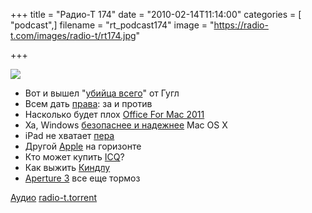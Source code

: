 +++
title = "Радио-Т 174"
date = "2010-02-14T11:14:00"
categories = [ "podcast",]
filename = "rt_podcast174"
image = "https://radio-t.com/images/radio-t/rt174.jpg"

+++

![](https://radio-t.com/images/radio-t/rt174.jpg)

- Вот и вышел "[убийца всего](http://internetno.net/2010/02/10/google-buzz/)" от Гугл
- Всем дать [права](http://hitech.tomsk.ru/newsinternet/14195-top-menedzher-microsoft-nastaivaet-na-vvedenii.html): за и против
- Насколько будет плох [Office For Mac 2011](http://gizmodo.com/5469570/office-for-mac-2011-first-look-ribbons-sharing-and-outlook)
- Ха, Windows [безопаснее и надежнее](http://www.securitylab.ru/news/390613.php) Mac OS X
- iPad не хватает [пера](http://hard.compulenta.ru/505051/)
- Другой [Apple](http://www.mobile-review.com/fullnews/main/2010/February/11.shtml#28208) на горизонте
- Кто может купить [ICQ](http://internet.cnews.ru/news/top/index.shtml?2010/02/11/379275)?
- Как выжить [Киндлу](http://www.appleinsider.com/articles/10/02/12/amazon_may_compete_with_apple_ipad_by_giving_away_free_kindles.html)
- [Aperture 3](http://deepapple.com/news/36172.html) все еще тормоз

[Аудио](http://archive.rucast.net/radio-t/media/rt_podcast174.mp3)
[radio-t.torrent](http://www.radio-t.com/torrents/rt_podcast174.mp3.torrent)
<audio src="http://archive.rucast.net/radio-t/media/rt_podcast174.mp3" preload="none"></audio>